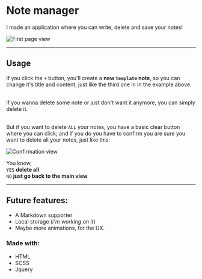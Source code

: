 # Note manager

I made an application where you can write, delete and save your notes!

![First page view](https://imgur.com/sfG0XiP.png)

---

## Usage

If you click the `+` button, you'll create a **new `template` note**, so you can change it's title and content, just like the third one in in the example above. <br> <br>

if you wanna delete some note or just don't want it anymore, you can simply delete it. <br> <br>

But if you want to delete `ALL` your notes, you have a basic clear button where you can click; and if you do you have to confirm you are sure you want to delete all your notes, just like this:

![Confirmation view](https://imgur.com/6I5ymuP.png)

You know, <br>
`YES` **delete all** <br>
`NO` **just go back to the main view**

---

## Future features:

* A Markdown supporter
* Local storage (*i'm working on it*)
* Maybe more animations, for the UX.

### Made with:

* HTML
* SCSS
* Jquery

